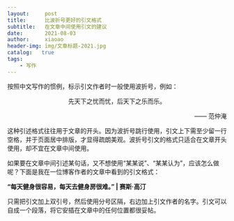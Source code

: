 ```yaml
---
layout:     post
title:      比波折号更好的引文格式
subtitle:   在文章中间使用引文的建议
date:       2021-08-03
author:     xiaoao
header-img: img/文章标题-2021.jpg
catalog:   true
tags:
    - 写作
---
```


<p>按照中文写作的惯例，标示引文作者时一般使用波折号，例如：</p>
<p>                             <center>先天下之忧而忧，后天下之乐而乐。</center>
<p>                                                                  <p align="right">—— 范仲淹</p>

<p>这种引述格式往往用于文章的开头。因为波折号跳行使用，引文上下需至少留一行空格，并于页面居中排版，才显得疏朗美观。波折号引文的格式只适合在文章开头使用，却不宜在文章中间使用。</p>
<p>如果要在文章中间引述某句话，又不想使用“某某说”、“某某认为”，应该怎么做呢？下面是我在一位博客作者的文章中看到的引文格式：</p>
<p> <strong>“每天健身很容易，每天去健身房很难。” | 赛斯·高汀</strong></p>
<p>只需把引文加上双引号，然后使用分号区隔，右边加上引文作者的名字。引文可以自成一个段落，将它安插在文章中的任何位置都很妥帖。</p>
